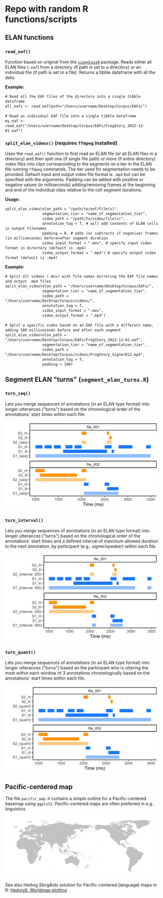 # Repo with random R functions/scripts

## ELAN functions

### `read_eaf()`
Function based on original from the [`signglossR`](https://github.com/borstell/signglossR) package. Reads either all ELAN files (`.eaf`) from a directory (if path is set to a directory) or an individual file (if path is set to a file). Returns a tibble dataframe with all the data.

**Example:**
```
# Read all the EAF files of the directory into a single tibble dataframe
all_eafs <- read_eaf(path="/Users/username/Desktop/Corpus/EAFs/")

# Read an individual EAF file into a single tibble dataframe
my_eaf <- read_eaf("/Users/username/Desktop/Corpus/EAFs/FrogStory_2022-12-01.eaf")
```


### `split_elan_videos()` (requires `ffmpeg` installed)
Uses the `read_eaf()` function to first read an ELAN file (or all ELAN files in a directory) and then split one (if single file path) or more (if entire directory) video files into clips corresponding to the segments on a tier in the ELAN file running `ffmpeg` commands. The tier used for segmentation needs to be provided. Default input and output video file format is `.mp4` but can be specified with the arguments. Padding can be added with positive or negative values (in milliseconds) adding/removing frames at the beginning and end of the individual clips relative to the cell segment durations.

**Usage:**
```
split_elan_video(elan_path = "/path/to/eaf/file(s)",
                 segmentation_tier = "name_of_segmentation_tier",
                 video_path = "/path/to/video/file(s)",
                 annotation_tag = T, # will add contents of ELAN cells in output filenames
                 padding = 0, # adds (or subtracts if negative) frames (in milliseconds) before+after segment duration
                 video_input_format = ".mov", # specify input video format in directory (default is .mp4)
                 video_output_format = ".mp4") # specify output video format (default is .mp4)
```

**Example:**
```
# Split all videos (.mov) with file names mirroring the EAF file names and output .mp4 files
split_elan_video(elan_path = "/Users/username/Desktop/Corpus/EAFs/",
                 segmentation_tier = "name_of_segmentation_tier",
                 video_path = "/Users/username/Desktop/Corpus/videos/",
                 annotation_tag = T,
                 video_input_format = ".mov", 
                 video_output_format = ".mp4")

# Split a specific video based on an EAF file with a different name, adding 100 milliseconds before and after each segment
split_elan_video(elan_path = "/Users/username/Desktop/Corpus/EAFs/FrogStory_2022-12-01.eaf",
                 segmentation_tier = "name_of_segmentation_tier",
                 video_path = "/Users/username/Desktop/Corpus/videos/FrogStory_Signer012.mp4",
                 annotation_tag = T,
                 padding = 100)
```

## Segment ELAN "turns" (`segment_elan_turns.R`)

### `turn_seq()`
Lets you merge sequences of annotations (in an ELAN type format) into longer utterances ("turns") based on the chronological order of the annotations' start times within each file.

![](./images/turn_seq.jpg)

### `turn_interval()`
Lets you merge sequences of annotations (in an ELAN type format) into longer utterances ("turns") based on the chronological order of the annotations' start times and a defined interval of maximum allowed duration to the next annotation, by participant (e.g., signer/speaker) within each file.

![](./images/turn_interval.jpg)

### `turn_quant()`
Lets you merge sequences of annotations (in an ELAN type format) into longer utterances ("turns") based on the participant who is uttering the most within each window of 3 annotations chronologically based on the annotations' start times within each file.

![](./images/turn_quant.jpg)

## Pacific-centered map

The file `pacific_map.R` contains a simple outline for a Pacific-centered basemap using `ggplot2`. Pacific-centered maps are often preferred in e.g. linguistics. 

![](./images/pacific_map.png)

See also Hedvig Skirgårds solution for Pacific-centered (language) maps in R: [HedvigS: Worldmap plotting](https://github.com/HedvigS/personal-cookbook/blob/main/R/Worldmap_plotting.R)
